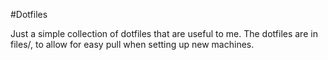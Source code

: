 #Dotfiles

Just a simple collection of dotfiles that are useful to me. The dotfiles are in files/, to allow for easy pull when setting up new machines.
